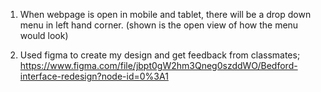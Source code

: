 1. When webpage is open in mobile and tablet, there will be a drop down menu in left hand corner. 
(shown is the open view of how the menu would look)

2. Used figma to create my design and get feedback from classmates;
https://www.figma.com/file/jbpt0gW2hm3Qneg0szddWO/Bedford-interface-redesign?node-id=0%3A1



